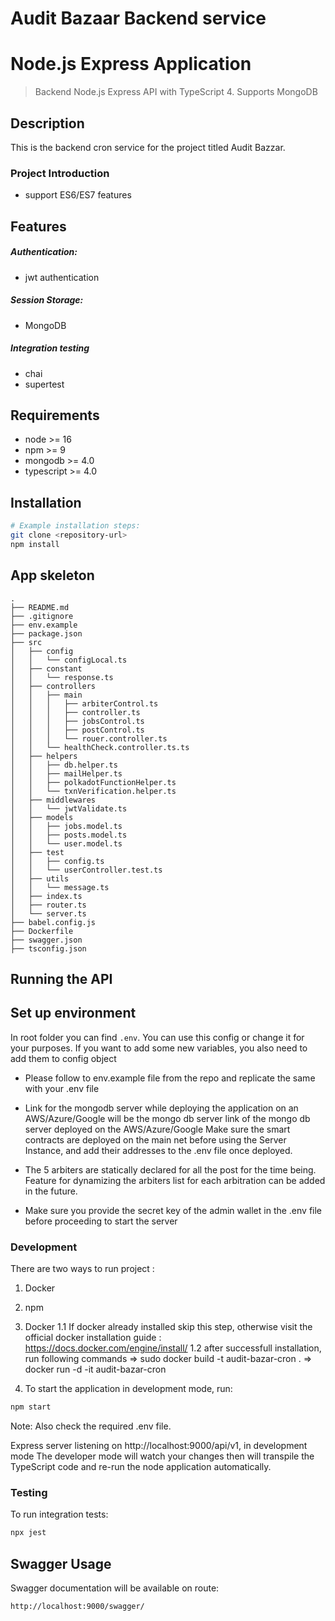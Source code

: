 # Audit Bazaar Backend service
# Node.js Express Application




> Backend Node.js Express API with TypeScript 4. Supports MongoDB

## Description
This is the backend cron service for the project titled Audit Bazzar.

### Project Introduction
- support ES6/ES7 features

## Features
##### Authentication:
- jwt authentication
##### Session Storage:
- MongoDB
##### Integration testing
- chai
- supertest

## Requirements

- node >= 16
- npm >= 9
- mongodb >= 4.0
- typescript >= 4.0

## Installation

```bash
# Example installation steps:
git clone <repository-url>
npm install
```




## App skeleton
```
.
├── README.md
├── .gitignore
├── env.example
├── package.json
├── src
│   ├── config
│   │   └── configLocal.ts
│   ├── constant
│   │   └── response.ts
│   ├── controllers
│   │   ├── main
│   │   │   ├── arbiterControl.ts
│   │   │   ├── controller.ts
│   │   │   ├── jobsControl.ts
│   │   │   ├── postControl.ts
│   │   │   └── rouer.controller.ts
│   │   └── healthCheck.controller.ts.ts
│   ├── helpers
│   │   ├── db.helper.ts
│   │   ├── mailHelper.ts
│   │   ├── polkadotFunctionHelper.ts
│   │   └── txnVerification.helper.ts
│   ├── middlewares
│   │   └── jwtValidate.ts
│   ├── models
│   │   ├── jobs.model.ts
│   │   ├── posts.model.ts
│   │   └── user.model.ts
│   ├── test
│   │   ├── config.ts
│   │   └── userController.test.ts
│   ├── utils
│   │   └── message.ts
│   ├── index.ts
│   ├── router.ts
│   └── server.ts
├── babel.config.js
├── Dockerfile
├── swagger.json
├── tsconfig.json
```
## Running the API

## Set up environment
In root folder you can find `.env`. You can use this config or change it for your purposes.
If you want to add some new variables, you also need to add them to config object 

- Please follow to env.example file from the repo and replicate the same with your .env file

- Link for the mongodb server while deploying the application on an AWS/Azure/Google   will be the mongo db server link of the mongo db server deployed on the AWS/Azure/Google
Make sure the smart contracts are deployed on the main net before using the Server Instance, and add their addresses to the .env file once deployed.

- The 5 arbiters are statically declared for all the post for the time being. Feature for dynamizing the arbiters list for each arbitration can be added in the future. 

- Make sure you provide the secret key of the admin wallet in the .env file before proceeding to start the server

### Development

There are two ways to run project : 
 1. Docker
 2. npm

1. Docker 
 1.1 If docker already installed skip this step, otherwise visit the official docker installation guide : https://docs.docker.com/engine/install/
 1.2 after successfull installation, run following commands
    => sudo docker build -t audit-bazar-cron .
    => docker run -d -it audit-bazar-cron


2. To start the application in development mode, run:


```bash
npm start
```
Note: Also check the required .env file.


Express server listening on http://localhost:9000/api/v1, in development mode
The developer mode will watch your changes then will transpile the TypeScript code and re-run the node application automatically.

### Testing
To run integration tests:
```bash
npx jest
```

## Swagger Usage

Swagger documentation will be available on route:
```bash
http://localhost:9000/swagger/
```

